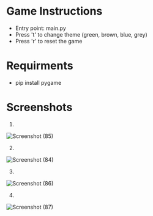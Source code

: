 # Game Instructions

- Entry point: main.py
- Press 't' to change theme (green, brown, blue, grey)
- Press 'r' to reset the game

# Requirments

- pip install pygame

# Screenshots
1.
![Screenshot (85)](https://user-images.githubusercontent.com/110232335/208611933-839e83a9-bfcd-40c3-9629-61c7b8acb3f5.png)

2.
![Screenshot (84)](https://user-images.githubusercontent.com/110232335/208611965-1233d69d-b9b7-4424-8bbd-9a64bf30d160.png)

3.
![Screenshot (86)](https://user-images.githubusercontent.com/110232335/208611993-858c947b-c254-45f8-a4a1-df91dbf59cd0.png)

4.
![Screenshot (87)](https://user-images.githubusercontent.com/110232335/208612025-2f898fd9-8b8f-4d2a-a10c-b52ab725710a.png)

